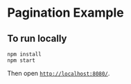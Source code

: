 # Pagination Example

## To run locally

```
npm install
npm start
```

Then open [`http://localhost:8080/`](http://localhost:8080/).
